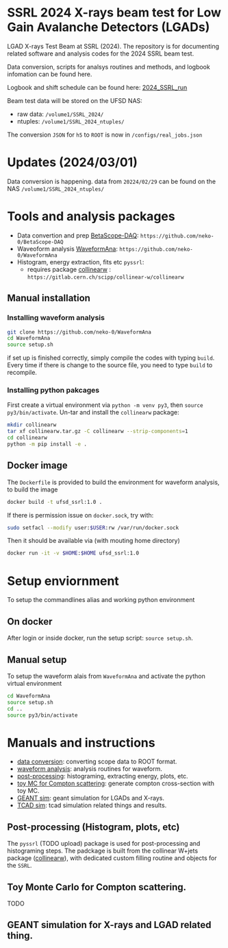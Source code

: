 # SSRL 2024 X-rays beam test for Low Gain Avalanche Detectors (LGADs)
LGAD X-rays Test Beam at SSRL (2024). The repository is for documenting related software and analysis codes for the 2024 SSRL beam test.

Data conversion, scripts for analsys routines and methods, and logbook infomation can be found here.

Logbook and shift schedule can be found here: [2024_SSRL_run](https://drive.google.com/drive/folders/1eRdXsyAIbnhs2xJvsL8nBAKjm6VIcOl0?usp=sharing)

Beam test data will be stored on the UFSD NAS:
 + raw data: `/volume1/SSRL_2024/`
 + ntuples: `/volume1/SSRL_2024_ntuples/`

The conversion `JSON` for `h5` to `ROOT` is now in `/configs/real_jobs.json`

# Updates (2024/03/01)

Data conversion is happening. data from `20224/02/29` can be found on the NAS `/volume1/SSRL_2024_ntuples/`

# Tools and analysis packages

- Data convertion and prep [BetaScope-DAQ](https://github.com/neko-0/BetaScope-DAQ): `https://github.com/neko-0/BetaScope-DAQ`
- Waveoform analysis [WaveformAna](https://github.com/neko-0/WaveformAna): `https://github.com/neko-0/WaveformAna`
- Histogram, energy extraction, fits etc `pyssrl`:
    - requires package [collinearw](https://gitlab.cern.ch/scipp/collinear-w/collinearw) : `https://gitlab.cern.ch/scipp/collinear-w/collinearw`

## Manual installation

### Installing waveform analysis
```bash
git clone https://github.com/neko-0/WaveformAna
cd WaveformAna
source setup.sh
```
if set up is finished correctly, simply compile the codes with typing `build`.
Every time if there is change to the source file, you need to type `build` to recompile.

### Installing python pakcages
First create a virtual environment via `python -m venv py3`, then `source py3/bin/activate`. Un-tar and install the `collinearw` package:

```bash
mkdir collinearw
tar xf collinearw.tar.gz -C collinearw --strip-components=1
cd collinearw
python -m pip install -e .
```

## Docker image
The `Dockerfile` is provided to build the environment for waveform analysis, to build the image

```bash
docker build -t ufsd_ssrl:1.0 .
```

If there is permission issue on `docker.sock`, try with:

```bash
sudo setfacl --modify user:$USER:rw /var/run/docker.sock
```

Then it should be available via (with mouting home directory)

```bash
docker run -it -v $HOME:$HOME ufsd_ssrl:1.0
```

# Setup enviornment

To setup the commandlines alias and working python environment

## On docker
After login or inside docker, run the setup script: `source setup.sh`. 

## Manual setup
To setup the waveform alais from `WaveformAna` and activate the python virtual environment

```bash
cd WaveformAna
source setup.sh
cd ..
source py3/bin/activate
```

# Manuals and instructions
- [data conversion](manuals/data_conversion.md): converting scope data to ROOT format.
- [waveform analysis](manuals/waveform_analysis.md): analysis routines for waveform.
- [post-processing](manuals/postprocessing.md): histograming, extracting energy, plots, etc.
- [toy MC for Compton scattering](manuals/compton.md): generate compton cross-section with toy MC.
- [GEANT sim](manuals/geant.md): geant simulation for LGADs and X-rays.
- [TCAD sim](manuals/tcad.md): tcad simulation related things and results.

## Post-processing (Histogram, plots, etc)

The `pyssrl` (TODO upload) package is used for post-processing and histograming steps. The padckage is built from the collinear W+jets package ([collinearw](https://gitlab.cern.ch/scipp/collinear-w/collinearw)), with dedicated custom filling routine and objects for the `SSRL`.


## Toy Monte Carlo for Compton scattering.

TODO

## GEANT simulation for X-rays and LGAD related thing.
